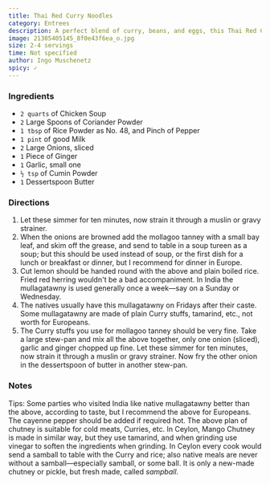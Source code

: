 ```yaml
---
title: Thai Red Curry Noodles
category: Entrees
description: A perfect blend of curry, beans, and eggs, this Thai Red Curry Noodles recipe is a staple diet in many foreign countries. With a supply of good eggs and a variety of spices, this recipe is a tasty custard that is perfect for any meal.
image: 21305405145_8f0e43f6ea_o.jpg
size: 2-4 servings
time: Not specified
author: Ingo Muschenetz
spicy: ✓
---
```


### Ingredients

* `2 quarts` of Chicken Soup
* `2` Large Spoons of Coriander Powder
* `1 tbsp` of Rice Powder as No. 48, and Pinch of Pepper
* `1 pint` of good Milk
* `2` Large Onions, sliced
* `1` Piece of Ginger
* `1` Garlic, small one
* `½ tsp` of Cumin Powder
* `1` Dessertspoon Butter

### Directions

1. Let these simmer for ten minutes, now strain it through a muslin or gravy strainer.
2. When the onions are browned add the mollagoo tanney with a small bay leaf, and skim off the grease, and send to table in a soup tureen as a soup; but this should be used instead of soup, or the first dish for a lunch or breakfast or dinner, but I recommend for dinner in Europe.
3. Cut lemon should be handed round with the above and plain boiled rice. Fried red herring wouldn't be a bad accompaniment. In India the mullagatawny is used generally once a week—say on a Sunday or Wednesday.
4. The natives usually have this mullagatawny on Fridays after their caste. Some mullagatawny are made of plain Curry stuffs, tamarind, etc., not worth for Europeans.
5. The Curry stuffs you use for mollagoo tanney should be very fine. Take a large stew-pan and mix all the above together, only one onion (sliced), garlic and ginger chopped up fine. Let these simmer for ten minutes, now strain it through a muslin or gravy strainer. Now fry the other onion in the dessertspoon of butter in another stew-pan.

### Notes

Tips: Some parties who visited India like native mullagatawny better than the above, according to taste, but I recommend the above for Europeans. The cayenne pepper should be added if required hot. The above plan of chutney is suitable for cold meats, Curries, etc. In Ceylon, Mango Chutney is made in similar way, but they use tamarind, and when grinding use vinegar to soften the ingredients when grinding. In Ceylon every cook would send a samball to table with the Curry and rice; also native meals are never without a samball—especially samball, or some ball. It is only a new-made chutney or pickle, but fresh made, called _sampball_.